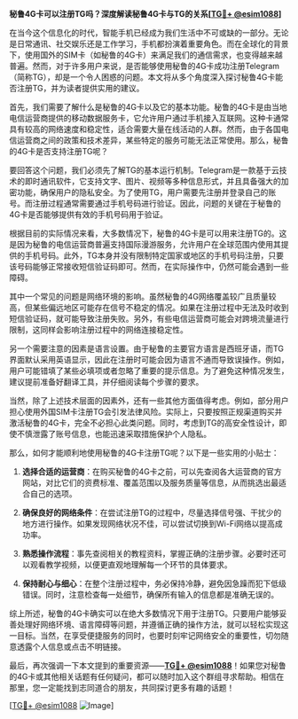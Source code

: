 **秘鲁4G卡可以注册TG吗？深度解读秘鲁4G卡与TG的关系[[TG💪+ @esim1088](https://t.me/s/esim1088)]**

在当今这个信息化的时代，智能手机已经成为我们生活中不可或缺的一部分。无论是日常通讯、社交娱乐还是工作学习，手机都扮演着重要角色。而在全球化的背景下，使用国外的SIM卡（如秘鲁的4G卡）来满足我们的通信需求，也变得越来越普遍。然而，对于许多用户来说，是否能够使用秘鲁的4G卡成功注册Telegram（简称TG），却是一个令人困惑的问题。本文将从多个角度深入探讨秘鲁4G卡能否注册TG，并为读者提供实用的建议。

首先，我们需要了解什么是秘鲁的4G卡以及它的基本功能。秘鲁的4G卡是由当地电信运营商提供的移动数据服务卡，它允许用户通过手机接入互联网。这种卡通常具有较高的网络速度和稳定性，适合需要大量在线活动的人群。然而，由于各国电信运营商之间的政策和技术差异，某些特定的服务可能无法正常使用。那么，秘鲁的4G卡是否支持注册TG呢？

要回答这个问题，我们必须先了解TG的基本运行机制。Telegram是一款基于云技术的即时通讯软件，它支持文字、图片、视频等多种信息形式，并且具备强大的加密功能，确保用户的隐私安全。为了使用TG，用户需要先注册并登录自己的账号。而注册过程通常需要通过手机号码进行验证。因此，问题的关键在于秘鲁的4G卡是否能够提供有效的手机号码用于验证。

根据目前的实际情况来看，大多数情况下，秘鲁的4G卡是可以用来注册TG的。这是因为秘鲁的电信运营商普遍支持国际漫游服务，允许用户在全球范围内使用其提供的手机号码。此外，TG本身并没有限制特定国家或地区的手机号码注册，只要该号码能够正常接收短信验证码即可。然而，在实际操作中，仍然可能会遇到一些障碍。

其中一个常见的问题是网络环境的影响。虽然秘鲁的4G网络覆盖较广且质量较高，但某些偏远地区可能存在信号不稳定的情况。如果在注册过程中无法及时收到短信验证码，就可能导致注册失败。另外，有些电信运营商可能会对跨境流量进行限制，这同样会影响注册过程中的网络连接稳定性。

另一个需要注意的因素是语言设置。由于秘鲁的主要官方语言是西班牙语，而TG界面默认采用英语显示，因此在注册时可能会因为语言不通而导致误操作。例如，用户可能错填了某些必填项或者忽略了重要的提示信息。为了避免这种情况发生，建议提前准备好翻译工具，并仔细阅读每个步骤的要求。

当然，除了上述技术层面的因素外，还有一些其他方面值得考虑。例如，部分用户担心使用外国SIM卡注册TG会引发法律风险。实际上，只要按照正规渠道购买并激活秘鲁的4G卡，完全不必担心此类问题。同时，考虑到TG的高安全性设计，即使不慎泄露了账号信息，也能迅速采取措施保护个人隐私。

那么，如何才能顺利地使用秘鲁的4G卡注册TG呢？以下是一些实用的小贴士：

1. **选择合适的运营商**：在购买秘鲁的4G卡之前，可以先查阅各大运营商的官方网站，对比它们的资费标准、覆盖范围以及服务质量等信息，从而挑选出最适合自己的选项。
   
2. **确保良好的网络条件**：在尝试注册TG的过程中，尽量选择信号强、干扰少的地方进行操作。如果发现网络状况不佳，可以尝试切换到Wi-Fi网络以提高成功率。
   
3. **熟悉操作流程**：事先查阅相关的教程资料，掌握正确的注册步骤。必要时还可以观看教学视频，以便更直观地理解每一个环节的具体要求。
   
4. **保持耐心与细心**：在整个注册过程中，务必保持冷静，避免因急躁而犯下低级错误。同时，注意检查每一处细节，确保所有输入的信息都是准确无误的。

综上所述，秘鲁的4G卡确实可以在绝大多数情况下用于注册TG。只要用户能够妥善处理好网络环境、语言障碍等问题，并遵循正确的操作方法，就可以轻松实现这一目标。当然，在享受便捷服务的同时，也要时刻牢记网络安全的重要性，切勿随意透露个人信息或点击不明链接。

最后，再次强调一下本文提到的重要资源——**[TG💪+ @esim1088](https://t.me/s/esim1088)**！如果您对秘鲁的4G卡或其他相关话题有任何疑问，都可以随时加入这个群组寻求帮助。相信在那里，您一定能找到志同道合的朋友，共同探讨更多有趣的话题！

[[TG💪+ @esim1088](https://t.me/s/esim1088) ![Image](https://i.postimg.cc/4NQfJmqS/Snipaste-2025-05-13-00-14-12.png)]